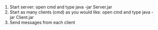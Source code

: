 1. Start server: open cmd and type 
java -jar Server.jar
2. Start as many clients (cmd) as you would like: open cmd and type
java -jar Client.jar
3. Send messages from each client
